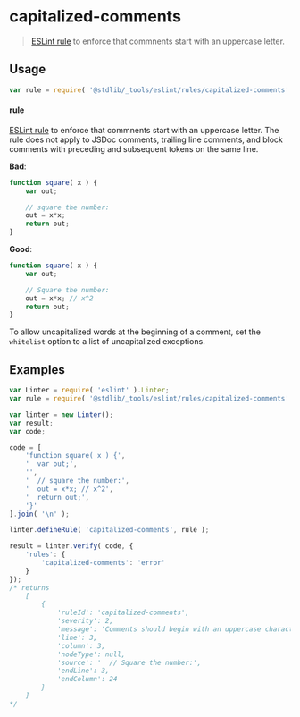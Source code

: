 <!--

@license Apache-2.0

Copyright (c) 2018 The Stdlib Authors.

Licensed under the Apache License, Version 2.0 (the "License");
you may not use this file except in compliance with the License.
You may obtain a copy of the License at

   http://www.apache.org/licenses/LICENSE-2.0

Unless required by applicable law or agreed to in writing, software
distributed under the License is distributed on an "AS IS" BASIS,
WITHOUT WARRANTIES OR CONDITIONS OF ANY KIND, either express or implied.
See the License for the specific language governing permissions and
limitations under the License.

-->

# capitalized-comments

> [ESLint rule][eslint-rules] to enforce that commnents start with an uppercase letter.

<section class="intro">

</section>

<!-- /.intro -->

<section class="usage">

## Usage

```javascript
var rule = require( '@stdlib/_tools/eslint/rules/capitalized-comments' );
```

#### rule

[ESLint rule][eslint-rules] to enforce that commnents start with an uppercase letter. The rule does not apply to JSDoc comments, trailing line comments, and block comments with preceding and subsequent tokens on the same line.

**Bad**:

<!-- eslint-disable stdlib/capitalized-comments -->

```javascript
function square( x ) {
    var out;

    // square the number:
    out = x*x;
    return out;
}
```

**Good**:

```javascript
function square( x ) {
    var out;

    // Square the number:
    out = x*x; // x^2
    return out;
}
```

To allow uncapitalized words at the beginning of a comment, set the `whitelist` option to a list of uncapitalized exceptions.

</section>

<!-- /.usage -->

<section class="examples">

## Examples

<!-- eslint no-undef: "error" -->

```javascript
var Linter = require( 'eslint' ).Linter;
var rule = require( '@stdlib/_tools/eslint/rules/capitalized-comments' );

var linter = new Linter();
var result;
var code;

code = [
    'function square( x ) {',
    '  var out;',
    '',
    '  // square the number:',
    '  out = x*x; // x^2',
    '  return out;',
    '}'
].join( '\n' );

linter.defineRule( 'capitalized-comments', rule );

result = linter.verify( code, {
    'rules': {
        'capitalized-comments': 'error'
    }
});
/* returns
    [
        {
            'ruleId': 'capitalized-comments',
            'severity': 2,
            'message': 'Comments should begin with an uppercase character',
            'line': 3,
            'column': 3,
            'nodeType': null,
            'source': '  // Square the number:',
            'endLine': 3,
            'endColumn': 24
        }
    ]
*/
```

</section>

<!-- /.examples -->

<section class="links">

[eslint-rules]: https://eslint.org/docs/developer-guide/working-with-rules

</section>

<!-- /.links -->
